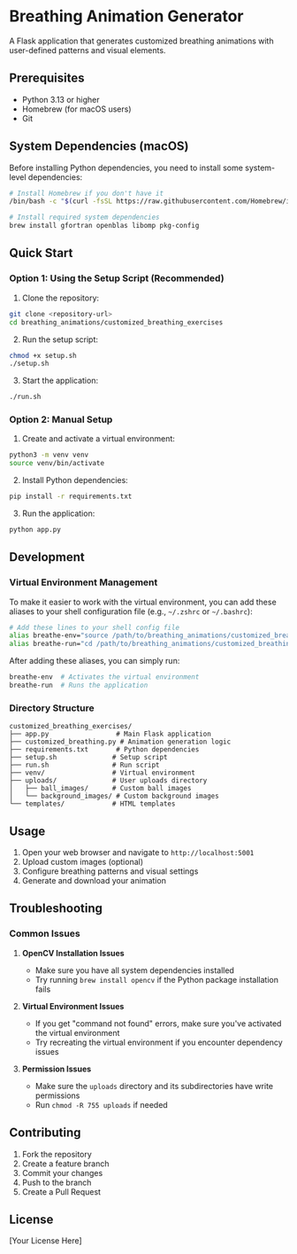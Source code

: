 # Breathing Animation Generator

A Flask application that generates customized breathing animations with user-defined patterns and visual elements.

## Prerequisites

- Python 3.13 or higher
- Homebrew (for macOS users)
- Git

## System Dependencies (macOS)

Before installing Python dependencies, you need to install some system-level dependencies:

```bash
# Install Homebrew if you don't have it
/bin/bash -c "$(curl -fsSL https://raw.githubusercontent.com/Homebrew/install/HEAD/install.sh)"

# Install required system dependencies
brew install gfortran openblas libomp pkg-config
```

## Quick Start

### Option 1: Using the Setup Script (Recommended)

1. Clone the repository:
```bash
git clone <repository-url>
cd breathing_animations/customized_breathing_exercises
```

2. Run the setup script:
```bash
chmod +x setup.sh
./setup.sh
```

3. Start the application:
```bash
./run.sh
```

### Option 2: Manual Setup

1. Create and activate a virtual environment:
```bash
python3 -m venv venv
source venv/bin/activate
```

2. Install Python dependencies:
```bash
pip install -r requirements.txt
```

3. Run the application:
```bash
python app.py
```

## Development

### Virtual Environment Management

To make it easier to work with the virtual environment, you can add these aliases to your shell configuration file (e.g., `~/.zshrc` or `~/.bashrc`):

```bash
# Add these lines to your shell config file
alias breathe-env="source /path/to/breathing_animations/customized_breathing_exercises/venv/bin/activate"
alias breathe-run="cd /path/to/breathing_animations/customized_breathing_exercises && python app.py"
```

After adding these aliases, you can simply run:
```bash
breathe-env  # Activates the virtual environment
breathe-run  # Runs the application
```

### Directory Structure

```
customized_breathing_exercises/
├── app.py                 # Main Flask application
├── customized_breathing.py # Animation generation logic
├── requirements.txt       # Python dependencies
├── setup.sh              # Setup script
├── run.sh                # Run script
├── venv/                 # Virtual environment
├── uploads/              # User uploads directory
│   ├── ball_images/      # Custom ball images
│   └── background_images/ # Custom background images
└── templates/            # HTML templates
```

## Usage

1. Open your web browser and navigate to `http://localhost:5001`
2. Upload custom images (optional)
3. Configure breathing patterns and visual settings
4. Generate and download your animation

## Troubleshooting

### Common Issues

1. **OpenCV Installation Issues**
   - Make sure you have all system dependencies installed
   - Try running `brew install opencv` if the Python package installation fails

2. **Virtual Environment Issues**
   - If you get "command not found" errors, make sure you've activated the virtual environment
   - Try recreating the virtual environment if you encounter dependency issues

3. **Permission Issues**
   - Make sure the `uploads` directory and its subdirectories have write permissions
   - Run `chmod -R 755 uploads` if needed

## Contributing

1. Fork the repository
2. Create a feature branch
3. Commit your changes
4. Push to the branch
5. Create a Pull Request

## License

[Your License Here] 
